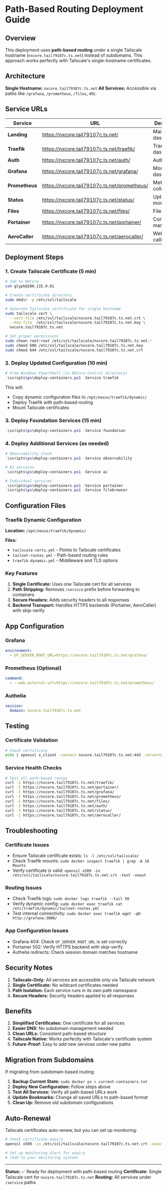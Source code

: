 # Path-Based Routing Deployment Guide

## Overview

This deployment uses **path-based routing** under a single Tailscale hostname (`nxcore.tail79107c.ts.net`) instead of subdomains. This approach works perfectly with Tailscale's single-hostname certificates.

## Architecture

**Single Hostname:** `nxcore.tail79107c.ts.net`
**All Services:** Accessible via paths like `/grafana`, `/prometheus`, `/files`, etc.

## Service URLs

| Service | URL | Description |
|---------|-----|-------------|
| **Landing** | https://nxcore.tail79107c.ts.net/ | Main dashboard |
| **Traefik** | https://nxcore.tail79107c.ts.net/traefik/ | Traefik dashboard |
| **Auth** | https://nxcore.tail79107c.ts.net/auth/ | Authelia SSO |
| **Grafana** | https://nxcore.tail79107c.ts.net/grafana/ | Monitoring dashboards |
| **Prometheus** | https://nxcore.tail79107c.ts.net/prometheus/ | Metrics collection |
| **Status** | https://nxcore.tail79107c.ts.net/status/ | Uptime monitoring |
| **Files** | https://nxcore.tail79107c.ts.net/files/ | File browser |
| **Portainer** | https://nxcore.tail79107c.ts.net/portainer/ | Container management |
| **AeroCaller** | https://nxcore.tail79107c.ts.net/aerocaller/ | WebRTC calling |

## Deployment Steps

### 1. Create Tailscale Certificate (5 min)

```bash
# SSH to NXCore
ssh glyph@100.115.9.61

# Create certificate directory
sudo mkdir -p /etc/ssl/tailscale

# Generate Tailscale certificate for single hostname
sudo tailscale cert \
  --cert-file /etc/ssl/tailscale/nxcore.tail79107c.ts.net.crt \
  --key-file  /etc/ssl/tailscale/nxcore.tail79107c.ts.net.key \
  nxcore.tail79107c.ts.net

# Set proper permissions
sudo chown root:root /etc/ssl/tailscale/nxcore.tail79107c.ts.net.*
sudo chmod 600 /etc/ssl/tailscale/nxcore.tail79107c.ts.net.key
sudo chmod 644 /etc/ssl/tailscale/nxcore.tail79107c.ts.net.crt
```

### 2. Deploy Updated Configuration (10 min)

```powershell
# From Windows PowerShell (in NXCore-Control directory)
.\scripts\ps\deploy-containers.ps1 -Service traefik
```

This will:
- Copy dynamic configuration files to `/opt/nexus/traefik/dynamic/`
- Deploy Traefik with path-based routing
- Mount Tailscale certificates

### 3. Deploy Foundation Services (15 min)

```powershell
.\scripts\ps\deploy-containers.ps1 -Service foundation
```

### 4. Deploy Additional Services (as needed)

```powershell
# Observability stack
.\scripts\ps\deploy-containers.ps1 -Service observability

# AI services
.\scripts\ps\deploy-containers.ps1 -Service ai

# Individual services
.\scripts\ps\deploy-containers.ps1 -Service portainer
.\scripts\ps\deploy-containers.ps1 -Service filebrowser
```

## Configuration Files

### Traefik Dynamic Configuration

**Location:** `/opt/nexus/traefik/dynamic/`

**Files:**
- `tailscale-certs.yml` - Points to Tailscale certificates
- `tailnet-routes.yml` - Path-based routing rules
- `traefik-dynamic.yml` - Middleware and TLS options

### Key Features

1. **Single Certificate:** Uses one Tailscale cert for all services
2. **Path Stripping:** Removes `/service` prefix before forwarding to containers
3. **Secure Headers:** Adds security headers to all responses
4. **Backend Transport:** Handles HTTPS backends (Portainer, AeroCaller) with skip-verify

## App Configuration

### Grafana
```yaml
environment:
  - GF_SERVER_ROOT_URL=https://nxcore.tail79107c.ts.net/grafana/
```

### Prometheus (Optional)
```yaml
command:
  - --web.external-url=https://nxcore.tail79107c.ts.net/prometheus/
```

### Authelia
```yaml
session:
  domain: nxcore.tail79107c.ts.net
```

## Testing

### Certificate Validation
```bash
# Check certificate
echo | openssl s_client -connect nxcore.tail79107c.ts.net:443 -servername nxcore.tail79107c.ts.net 2>/dev/null | openssl x509 -noout -subject -issuer -enddate
```

### Service Health Checks
```bash
# Test all path-based routes
curl -I https://nxcore.tail79107c.ts.net/traefik/
curl -I https://nxcore.tail79107c.ts.net/portainer/
curl -I https://nxcore.tail79107c.ts.net/grafana/
curl -I https://nxcore.tail79107c.ts.net/prometheus/
curl -I https://nxcore.tail79107c.ts.net/files/
curl -I https://nxcore.tail79107c.ts.net/auth/
curl -I https://nxcore.tail79107c.ts.net/status/
curl -I https://nxcore.tail79107c.ts.net/aerocaller/
```

## Troubleshooting

### Certificate Issues
- Ensure Tailscale certificate exists: `ls -l /etc/ssl/tailscale/`
- Check Traefik mounts: `sudo docker inspect traefik | grep -A 10 Mounts`
- Verify certificate is valid: `openssl x509 -in /etc/ssl/tailscale/nxcore.tail79107c.ts.net.crt -text -noout`

### Routing Issues
- Check Traefik logs: `sudo docker logs traefik --tail 50`
- Verify dynamic config: `sudo docker exec traefik cat /etc/traefik/dynamic/tailnet-routes.yml`
- Test internal connectivity: `sudo docker exec traefik wget -qO- http://grafana:3000/`

### App Configuration Issues
- Grafana 404: Check `GF_SERVER_ROOT_URL` is set correctly
- Portainer 502: Verify HTTPS backend with skip-verify
- Authelia redirects: Check session domain matches hostname

## Security Notes

1. **Tailscale-Only:** All services are accessible only via Tailscale network
2. **Single Certificate:** No wildcard certificates needed
3. **Path Isolation:** Each service runs in its own path namespace
4. **Secure Headers:** Security headers applied to all responses

## Benefits

1. **Simplified Certificates:** One certificate for all services
2. **Easier DNS:** No subdomain management needed
3. **Clean URLs:** Consistent path-based structure
4. **Tailscale Native:** Works perfectly with Tailscale's certificate system
5. **Future-Proof:** Easy to add new services under new paths

## Migration from Subdomains

If migrating from subdomain-based routing:

1. **Backup Current State:** `sudo docker ps > current-containers.txt`
2. **Deploy New Configuration:** Follow steps above
3. **Test All Services:** Verify all path-based URLs work
4. **Update Bookmarks:** Change all saved URLs to path-based format
5. **Clean Up:** Remove old subdomain configurations

## Auto-Renewal

Tailscale certificates auto-renew, but you can set up monitoring:

```bash
# Check certificate expiry
openssl x509 -in /etc/ssl/tailscale/nxcore.tail79107c.ts.net.crt -noout -enddate

# Set up monitoring alert for expiry
# (Add to your monitoring system)
```

---

**Status:** ✅ Ready for deployment with path-based routing
**Certificate:** Single Tailscale cert for `nxcore.tail79107c.ts.net`
**Routing:** All services under `/service` paths
